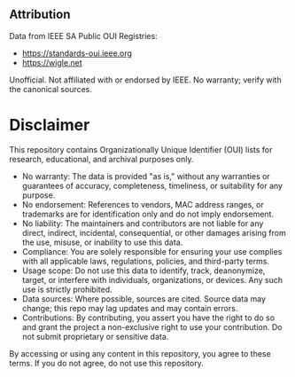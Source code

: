 ## Attribution

Data from IEEE SA Public OUI Registries:
- https://standards-oui.ieee.org
- https://wigle.net

Unofficial. Not affiliated with or endorsed by IEEE. No warranty; verify with the canonical sources.

# Disclaimer

This repository contains Organizationally Unique Identifier (OUI) lists for
research, educational, and archival purposes only.

- No warranty: The data is provided "as is," without any warranties or guarantees
  of accuracy, completeness, timeliness, or suitability for any purpose.
- No endorsement: References to vendors, MAC address ranges, or trademarks are
  for identification only and do not imply endorsement.
- No liability: The maintainers and contributors are not liable for any direct,
  indirect, incidental, consequential, or other damages arising from the use,
  misuse, or inability to use this data.
- Compliance: You are solely responsible for ensuring your use complies with all
  applicable laws, regulations, policies, and third-party terms.
- Usage scope: Do not use this data to identify, track, deanonymize, target, or
  interfere with individuals, organizations, or devices. Any such use is
  strictly prohibited.
- Data sources: Where possible, sources are cited. Source data may change; this
  repo may lag updates and may contain errors.
- Contributions: By contributing, you assert you have the right to do so and
  grant the project a non-exclusive right to use your contribution. Do not
  submit proprietary or sensitive data.

By accessing or using any content in this repository, you agree to these terms.
If you do not agree, do not use this repository.

